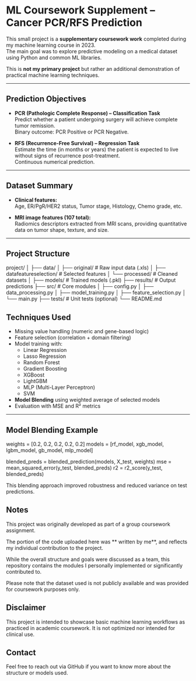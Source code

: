 # ML Coursework Supplement – Cancer PCR/RFS Prediction

This small project is a **supplementary coursework work** completed during my machine learning course in 2023.  
The main goal was to explore predictive modeling on a medical dataset using Python and common ML libraries.

This is **not my primary project** but rather an additional demonstration of practical machine learning techniques.

---

##  Prediction Objectives

- **PCR (Pathologic Complete Response) – Classification Task**  
  Predict whether a patient undergoing surgery will achieve complete tumor remission.  
  Binary outcome: PCR Positive or PCR Negative.

- **RFS (Recurrence-Free Survival) – Regression Task**  
  Estimate the time (in months or years) the patient is expected to live without signs of recurrence post-treatment.  
  Continuous numerical prediction.

---

##  Dataset Summary

- **Clinical features:**  
  Age, ER/PgR/HER2 status, Tumor stage, Histology, Chemo grade, etc.

- **MRI image features (107 total):**  
  Radiomics descriptors extracted from MRI scans, providing quantitative data on tumor shape, texture, and size.

---

## Project Structure

project/
│
├── data/
│ ├── original/ # Raw input data (.xls)
│ ├── datafeatureselection/ # Selected features
│ └── processed/ # Cleaned datasets
│
├── models/ # Trained models (.pkl)
├── results/ # Output predictions
├── src/ # Core modules
│ ├── config.py
│ ├── data_processing.py
│ ├── model_training.py
│ ├── feature_selection.py
│ └── main.py
├── tests/ # Unit tests (optional)
└── README.md

##  Techniques Used

- Missing value handling (numeric and gene-based logic)
- Feature selection (correlation + domain filtering)
- Model training with:
    - Linear Regression
    - Lasso Regression
    - Random Forest
    - Gradient Boosting
    - XGBoost
    - LightGBM
    - MLP (Multi-Layer Perceptron)
    - SVM
- **Model Blending** using weighted average of selected models
- Evaluation with MSE and R² metrics

---

##  Model Blending Example
weights = [0.2, 0.2, 0.2, 0.2, 0.2]
models = [rf_model, xgb_model, lgbm_model, gb_model, mlp_model]

blended_preds = blended_prediction(models, X_test, weights)
mse = mean_squared_error(y_test, blended_preds)
r2 = r2_score(y_test, blended_preds)

This blending approach improved robustness and reduced variance on test predictions.

## Notes

This project was originally developed as part of a group coursework assignment.

The portion of the code uploaded here was ** written by me**, and reflects my individual contribution to the project.

While the overall structure and goals were discussed as a team, this repository contains the modules I personally implemented or significantly contributed to.

Please note that the dataset used is not publicly available and was provided for coursework purposes only.

## Disclaimer
This project is intended to showcase basic machine learning workflows as practiced in academic coursework.
It is not optimized nor intended for clinical use.

## Contact
Feel free to reach out via GitHub if you want to know more about the structure or models used.
